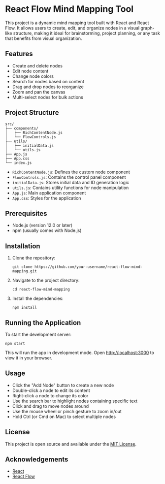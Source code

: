 # React Flow Mind Mapping Tool

This project is a dynamic mind mapping tool built with React and React Flow. It allows users to create, edit, and organize nodes in a visual graph-like structure, making it ideal for brainstorming, project planning, or any task that benefits from visual organization.

## Features

- Create and delete nodes
- Edit node content
- Change node colors
- Search for nodes based on content
- Drag and drop nodes to reorganize
- Zoom and pan the canvas
- Multi-select nodes for bulk actions

## Project Structure

```
src/
├── components/
│   ├── RichContentNode.js
│   └── FlowControls.js
├── utils/
│   ├── initialData.js
│   └── utils.js
├── App.js
├── App.css
└── index.js
```

- `RichContentNode.js`: Defines the custom node component
- `FlowControls.js`: Contains the control panel component
- `initialData.js`: Stores initial data and ID generation logic
- `utils.js`: Contains utility functions for node manipulation
- `App.js`: Main application component
- `App.css`: Styles for the application

## Prerequisites

- Node.js (version 12.0 or later)
- npm (usually comes with Node.js)

## Installation

1. Clone the repository:
   ```
   git clone https://github.com/your-username/react-flow-mind-mapping.git
   ```

2. Navigate to the project directory:
   ```
   cd react-flow-mind-mapping
   ```

3. Install the dependencies:
   ```
   npm install
   ```

## Running the Application

To start the development server:

```
npm start
```

This will run the app in development mode. Open [http://localhost:3000](http://localhost:3000) to view it in your browser.

## Usage

- Click the "Add Node" button to create a new node
- Double-click a node to edit its content
- Right-click a node to change its color
- Use the search bar to highlight nodes containing specific text
- Click and drag to move nodes around
- Use the mouse wheel or pinch gesture to zoom in/out
- Hold Ctrl (or Cmd on Mac) to select multiple nodes


## License

This project is open source and available under the [MIT License](LICENSE).

## Acknowledgements

- [React](https://reactjs.org/)
- [React Flow](https://reactflow.dev/)


